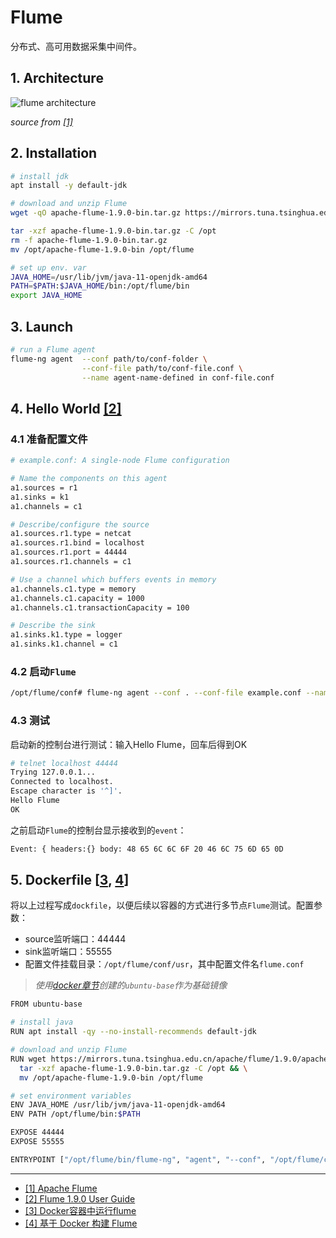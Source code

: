 # Flume

分布式、高可用数据采集中间件。


## 1. Architecture

![flume architecture](http://flume.apache.org/_images/DevGuide_image00.png)

*source from [[1]](#1)*


## 2. Installation

```bash
# install jdk
apt install -y default-jdk

# download and unzip Flume
wget -qO apache-flume-1.9.0-bin.tar.gz https://mirrors.tuna.tsinghua.edu.cn/apache/flume/1.9.0/apache-flume-1.9.0-bin.tar.gz

tar -xzf apache-flume-1.9.0-bin.tar.gz -C /opt
rm -f apache-flume-1.9.0-bin.tar.gz
mv /opt/apache-flume-1.9.0-bin /opt/flume

# set up env. var
JAVA_HOME=/usr/lib/jvm/java-11-openjdk-amd64
PATH=$PATH:$JAVA_HOME/bin:/opt/flume/bin
export JAVA_HOME
```

## 3. Launch

```bash
# run a Flume agent
flume-ng agent  --conf path/to/conf-folder \
                --conf-file path/to/conf-file.conf \
                --name agent-name-defined in conf-file.conf
```

## 4. Hello World [[2]](#2)

### 4.1 准备配置文件

```bash
# example.conf: A single-node Flume configuration

# Name the components on this agent
a1.sources = r1
a1.sinks = k1
a1.channels = c1

# Describe/configure the source
a1.sources.r1.type = netcat
a1.sources.r1.bind = localhost
a1.sources.r1.port = 44444
a1.sources.r1.channels = c1

# Use a channel which buffers events in memory
a1.channels.c1.type = memory
a1.channels.c1.capacity = 1000
a1.channels.c1.transactionCapacity = 100

# Describe the sink
a1.sinks.k1.type = logger
a1.sinks.k1.channel = c1
```

### 4.2 启动`Flume`

```bash
/opt/flume/conf# flume-ng agent --conf . --conf-file example.conf --name a1 -Dflume.root.logger=INFO,console
```

### 4.3 测试

启动新的控制台进行测试：输入Hello Flume，回车后得到OK

```bash
# telnet localhost 44444
Trying 127.0.0.1...
Connected to localhost.
Escape character is '^]'.
Hello Flume
OK
```

之前启动`Flume`的控制台显示接收到的`event`：

```bash
Event: { headers:{} body: 48 65 6C 6C 6F 20 46 6C 75 6D 65 0D             Hello Flume. }
```



## 5. Dockerfile [[3](#3), [4](#4)]


将以上过程写成`dockfile`，以便后续以容器的方式进行多节点`Flume`测试。配置参数：

- source监听端口：44444
- sink监听端口：55555
- 配置文件挂载目录：`/opt/flume/conf/usr`，其中配置文件名`flume.conf`

> *使用[docker章节](../docker/dockerfile.md)创建的`ubuntu-base`作为基础镜像*

```bash
FROM ubuntu-base

# install java
RUN apt install -qy --no-install-recommends default-jdk

# download and unzip Flume
RUN wget https://mirrors.tuna.tsinghua.edu.cn/apache/flume/1.9.0/apache-flume-1.9.0-bin.tar.gz && \
  tar -xzf apache-flume-1.9.0-bin.tar.gz -C /opt && \
  mv /opt/apache-flume-1.9.0-bin /opt/flume

# set environment variables
ENV JAVA_HOME /usr/lib/jvm/java-11-openjdk-amd64
ENV PATH /opt/flume/bin:$PATH

EXPOSE 44444
EXPOSE 55555

ENTRYPOINT ["/opt/flume/bin/flume-ng", "agent", "--conf", "/opt/flume/conf", "-conf-file", "/opt/flume/conf/usr/flume.conf", "--name", "a1"]
```



---

-  [[1] Apache Flume](http://flume.apache.org/)<span id='1'></span>
- [[2] Flume 1.9.0 User Guide](http://flume.apache.org/releases/content/1.9.0/FlumeUserGuide.html)<span id='2'></span>
- [[3] Docker容器中运行flume](https://blog.csdn.net/redstarofsleep/article/details/79756740)<span id='3'></span>
- [[4] 基于 Docker 构建 Flume](https://segmentfault.com/a/1190000000504942)<span id='4'></span>